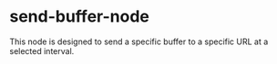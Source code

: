 # send-buffer-node
This node is designed to send a specific buffer to a specific URL at a selected interval.
